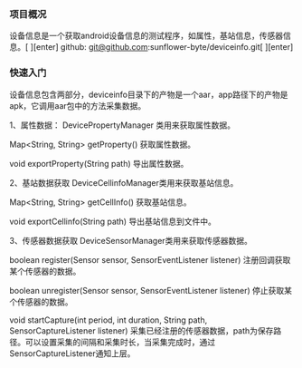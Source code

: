 ### 项目概况
设备信息是一个获取android设备信息的测试程序，如属性，基站信息，传感器信息。[ ][enter]
github: git@github.com:sunflower-byte/deviceinfo.git[ ][enter]

### 快速入门
设备信息包含两部分，deviceinfo目录下的产物是一个aar，app路径下的产物是apk，它调用aar包中的方法采集数据。

1、属性数据：
DevicePropertyManager 类用来获取属性数据。

Map<String, String> getProperty() 获取属性数据。

void exportProperty(String path) 导出属性数据。
 
2、基站数据获取
DeviceCellinfoManager类用来获取基站信息。

Map<String, String> getCellInfo() 获取基站信息。

void exportCellinfo(String path) 导出基站信息到文件中。

3、传感器数据获取
DeviceSensorManager类用来获取传感器数据。

boolean register(Sensor sensor, SensorEventListener listener) 注册回调获取某个传感器的数据。

boolean unregister(Sensor sensor, SensorEventListener listener) 停止获取某个传感器的数据。

void startCapture(int period, int duration, String path, SensorCaptureListener listener) 采集已经注册的传感器数据，path为保存路径。可以设置采集的间隔和采集时长，当采集完成时，通过SensorCaptureListener通知上层。
